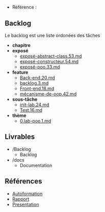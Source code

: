 #  

- Référence :   

 

## Backlog 

Le backlog est une liste ordonées des tâches 

- **chapitre** 
- **exposé** 
  - [exposé-abstract-class.53.md](./Backlog/exposé/exposé-abstract-class.53.md) 
  - [exposé-constructeur.54.md](./Backlog/exposé/exposé-constructeur.54.md) 
  - [exposé-poo.33.md](./Backlog/exposé/exposé-poo.33.md) 
- **feature** 
  - [Back-end.20.md](./Backlog/feature/Back-end.20.md) 
  - [backlog.3.md](./Backlog/feature/backlog.3.md) 
  - [Front-end.18.md](./Backlog/feature/Front-end.18.md) 
  - [mécanisme-de-oop.42.md](./Backlog/feature/mécanisme-de-oop.42.md) 
- **sous-tâche** 
  - [init-lab.24.md](./Backlog/sous-tâche/init-lab.24.md) 
  - [Test.16.md](./Backlog/sous-tâche/Test.16.md) 
- **thème** 
  - [0.lab-poo.1.md](./Backlog/thème/0.lab-poo.1.md) 
## Livrables 

 

- /Backlog 
  - Backlog 
- /docs 
  - Documentation 
## Références 

 

- [Autoformation](#) 
- [Rapport](https://labs-web.github.io/lab-poo/rapport.html) 
- [Presentation](https://labs-web.github.io/lab-poo/presentation.html) 

